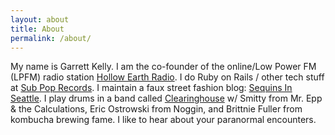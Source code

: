 ```yaml
---
layout: about
title: About
permalink: /about/
---
```


My name is Garrett Kelly.
I am the co-founder of the online/Low Power FM (LPFM) radio station [Hollow Earth Radio](http://www.hollowearthradio.org).
I do Ruby on Rails / other tech stuff at [Sub Pop Records](https://www.subpoprecords.com).
I maintain a faux street fashion blog: [Sequins In Seattle](http://sequinsinseattle.com).
I play drums in a band called [Clearinghouse](http://shrillwave.com) w/ Smitty from Mr. Epp & the Calculations, Eric Ostrowski from Noggin, and Brittnie Fuller from kombucha brewing fame.
I like to hear about your paranormal encounters.
